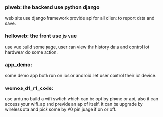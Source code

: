 ### piweb: the backend use python django
web site use django framework provide api for all client to report data and save.
### helloweb: the front use js vue
use vue build some page, user can view the history data and control iot hardwear do some action.
### app_demo:
some demo app both run on ios or android. let user control their iot device.
### wemos_d1_r1_code:
use arduino build a wifi swtich which can be opt by phone or api, also it can access your wifi_ap and previde an ap of itself. it can be upgrade by wireless ota and pick some by A0 pin juage if on or off.
